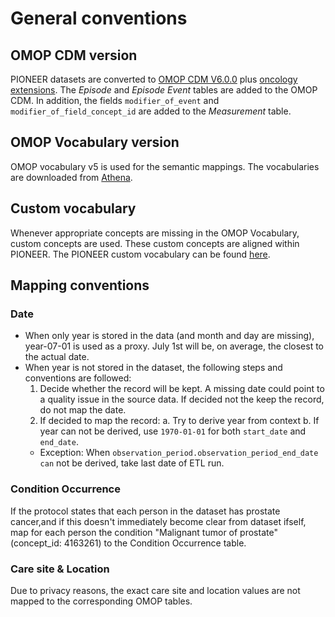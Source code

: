 # General conventions

## OMOP CDM version
PIONEER datasets are converted to [OMOP CDM V6.0.0](https://github.com/OHDSI/CommonDataModel/wiki) 
plus [oncology extensions](https://github.com/OHDSI/OncologyWG/wiki).
The *Episode* and *Episode Event* tables are added to the OMOP CDM. 
In addition, the fields ``modifier_of_event`` and ``modifier_of_field_concept_id`` are added to the *Measurement* table.

## OMOP Vocabulary version
OMOP vocabulary v5 is used for the semantic mappings. The vocabularies are downloaded from [Athena](http://athena.ohdsi.org/).

## Custom vocabulary
Whenever appropriate concepts are missing in the OMOP Vocabulary, custom concepts are used.
These custom concepts are aligned within PIONEER. 
The PIONEER custom vocabulary can be found [here](https://github.com/thehyve/ohdsi-omop-pioneer/tree/master/pioneer_custom_vocabulary).  

## Mapping conventions

### Date
- When only year is stored in the data (and month and day are missing), year-07-01 is used as a proxy. 
July 1st will be, on average, the closest to the actual date.
- When year is not stored in the dataset, the following steps and conventions are followed:
	1. Decide whether the record will be kept. A missing date could point to a quality issue in the source data. If decided not the keep the record, do not map the date. 
	2. If decided to map the record:
		a. Try to derive year from context
		b. If year can not be derived, use ``1970-01-01`` for both ``start_date`` and ``end_date``.
	- Exception: When ``observation_period.observation_period_end_date can`` not be derived, take last date of ETL run.

### Condition Occurrence
If the protocol states that each person in the dataset has prostate cancer,and if this doesn't immediately become clear from dataset ifself,
map for each person the condition "Malignant tumor of prostate" (concept_id: 4163261) to the Condition Occurrence table.  

### Care site & Location
Due to privacy reasons, the exact care site and location values are not mapped to the corresponding OMOP tables. 